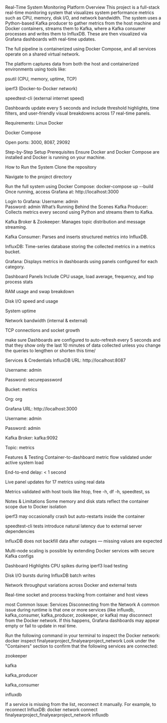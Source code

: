 Real-Time System Monitoring Platform
Overview
This project is a full-stack real-time monitoring system that visualizes system performance metrics such as CPU, memory, disk I/O, and network bandwidth. The system uses a Python-based Kafka producer to gather metrics from the host machine and Docker containers, streams them to Kafka, where a Kafka consumer processes and writes them to InfluxDB. These are then visualized via Grafana dashboards with real-time updates.

The full pipeline is containerized using Docker Compose, and all services operate on a shared virtual network.

The platform captures data from both the host and containerized environments using tools like:

psutil (CPU, memory, uptime, TCP)

iperf3 (Docker-to-Docker network)

speedtest-cli (external internet speed)

Dashboards update every 5 seconds and include threshold highlights, time filters, and user-friendly visual breakdowns across 17 real-time panels.

Requirements:
Linux 
Docker

Docker Compose

Open ports: 3000, 8087, 29092

Step-by-Step Setup
Prerequisites
Ensure Docker and Docker Compose are installed and Docker is running on your machine.

How to Run the System
Clone the repository

Navigate to the project directory

Run the full system using Docker Compose:
docker-compose up --build
Once running, access Grafana at:
http://localhost:3000

Login to Grafana:
Username: admin  
Password: admin
What’s Running Behind the Scenes
Kafka Producer: Collects metrics every second using Python and streams them to Kafka.

Kafka Broker & Zookeeper: Manages topic distribution and message streaming.

Kafka Consumer: Parses and inserts structured metrics into InfluxDB.

InfluxDB: Time-series database storing the collected metrics in a metrics bucket.

Grafana: Displays metrics in dashboards using panels configured for each category.

Dashboard Panels Include
CPU usage, load average, frequency, and top process stats

RAM usage and swap breakdown

Disk I/O speed and usage

System uptime

Network bandwidth (internal & external)

TCP connections and socket growth

make sure Dashboards are configured to auto-refresh every 5 seconds and that they show only the last 10 minutes of data collected unless you change the queries to lengthen or shorten this time/

Services & Credentials
InfluxDB
URL: http://localhost:8087

Username: admin

Password: securepassword

Bucket: metrics

Org: org

Grafana
URL: http://localhost:3000

Username: admin

Password: admin

Kafka
Broker: kafka:9092

Topic: metrics

Features & Testing
Container-to-dashboard metric flow validated under active system load

End-to-end delay: < 1 second

Live panel updates for 17 metrics using real data

Metrics validated with host tools like htop, free -h, df -h, speedtest, ss

Notes & Limitations
Some memory and disk stats reflect the container scope due to Docker isolation

iperf3 may occasionally crash but auto-restarts inside the container

speedtest-cli tests introduce natural latency due to external server dependencies

InfluxDB does not backfill data after outages — missing values are expected

Multi-node scaling is possible by extending Docker services with secure Kafka configs

Dashboard Highlights
CPU spikes during iperf3 load testing

Disk I/O bursts during InfluxDB batch writes

Network throughput variations across Docker and external tests

Real-time socket and process tracking from container and host views


most Common Issue: Services Disconnecting from the Network
A common issue during runtime is that one or more services (like influxdb, kafka_consumer, kafka_producer, zookeeper, or kafka) may disconnect from the Docker network. 
If this happens, Grafana dashboards may appear empty or fail to update in real time.

Run the following command in your terminal to inspect the Docker network: docker inspect finalyearproject_finalyearproject_network
Look under the "Containers" section to confirm that the following services are connected:

zookeeper

kafka

kafka_producer

kafka_consumer

influxdb

If a service is missing from the list, reconnect it manually. For example, to reconnect InfluxDB: docker network connect finalyearproject_finalyearproject_network influxdb
